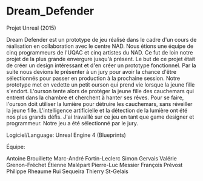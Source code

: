 # Dream_Defender
Projet Unreal (2015)

Dream Defender est un prototype de jeu réalisé dans le cadre d'un cours de réalisation en collaboration avec le centre NAD. Nous étions une équipe de cinq programmeurs de l'UQAC et cinq artistes du NAD. Ce fut de loin notre projet de la plus grande envergure jusqu'à présent. Le but de ce projet était de créer un design intéressant et d'en créer un prototype fonctionnel. Par la suite nous devions le présenter à un jury pour avoir la chance d'être sélectionnés pour passer en production à la prochaine session. Notre prototype met en vedette un petit ourson qui prend vie lorsque la jeune fille s'endort. L'ourson tente alors de protéger la jeune fille des cauchemars qui entrent dans la chambre et cherchent à hanter ses rêves. Pour se faire, l'ourson doit utiliser la lumière pour détruire les cauchemars, sans réveiller la jeune fille. L'intelligence artificielle et la détection de la lumière ont été nos plus grands défis. J'ai travaillé sur ce jeu en tant que game designer et programmeur. Notre jeu a été sélectionné par le jury.

Logiciel/Language: Unreal Engine 4 (Blueprints)

Équipe:

Antoine Brouillette
Marc-André Fortin-Leclerc
Simon Gervais
Valérie Grenon-Fréchet
Étienne Malépart
Pierre-Luc Messier
François Prévost
Philippe Rheaume
Rui Sequeira
Thierry St-Gelais

